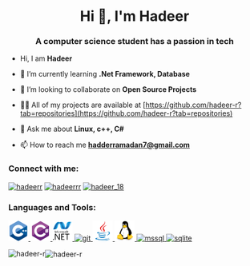 <h1 align="center">Hi 👋, I'm Hadeer</h1>
<h3 align="center">A computer science student has a passion in tech</h3>

- Hi, I am **Hadeer**

- 🌱 I’m currently learning **.Net Framework, Database**

- 👯 I’m looking to collaborate on **Open Source Projects**

- 👨‍💻 All of my projects are available at [https://github.com/hadeer-r?tab=repositories](https://github.com/hadeer-r?tab=repositories)

- 💬 Ask me about **Linux, c++, C#**

- 📫 How to reach me **hadderramadan7@gmail.com**

<h3 align="left">Connect with me:</h3>
<p align="left">
<a href="https://linkedin.com/in/hadeerr" target="blank"><img align="center" src="https://raw.githubusercontent.com/rahuldkjain/github-profile-readme-generator/master/src/images/icons/Social/linked-in-alt.svg" alt="hadeerr" height="30" width="40" /></a>
<a href="https://codeforces.com/profile/hadeerrr" target="blank"><img align="center" src="https://raw.githubusercontent.com/rahuldkjain/github-profile-readme-generator/master/src/images/icons/Social/codeforces.svg" alt="hadeerrr" height="30" width="40" /></a>
<a href="https://www.leetcode.com/hadeer_18" target="blank"><img align="center" src="https://raw.githubusercontent.com/rahuldkjain/github-profile-readme-generator/master/src/images/icons/Social/leet-code.svg" alt="hadeer_18" height="30" width="40" /></a>
</p>

<h3 align="left">Languages and Tools:</h3>
<p align="left"> <a href="https://www.w3schools.com/cpp/" target="_blank" rel="noreferrer"> <img src="https://raw.githubusercontent.com/devicons/devicon/master/icons/cplusplus/cplusplus-original.svg" alt="cplusplus" width="40" height="40"/> </a> <a href="https://www.w3schools.com/cs/" target="_blank" rel="noreferrer"> <img src="https://raw.githubusercontent.com/devicons/devicon/master/icons/csharp/csharp-original.svg" alt="csharp" width="40" height="40"/> </a> <a href="https://dotnet.microsoft.com/" target="_blank" rel="noreferrer"> <img src="https://raw.githubusercontent.com/devicons/devicon/master/icons/dot-net/dot-net-original-wordmark.svg" alt="dotnet" width="40" height="40"/> </a> <a href="https://git-scm.com/" target="_blank" rel="noreferrer"> <img src="https://www.vectorlogo.zone/logos/git-scm/git-scm-icon.svg" alt="git" width="40" height="40"/> </a> <a href="https://www.java.com" target="_blank" rel="noreferrer"> <img src="https://raw.githubusercontent.com/devicons/devicon/master/icons/java/java-original.svg" alt="java" width="40" height="40"/> </a> <a href="https://www.linux.org/" target="_blank" rel="noreferrer"> <img src="https://raw.githubusercontent.com/devicons/devicon/master/icons/linux/linux-original.svg" alt="linux" width="40" height="40"/> </a> <a href="https://www.microsoft.com/en-us/sql-server" target="_blank" rel="noreferrer"> <img src="https://www.svgrepo.com/show/303229/microsoft-sql-server-logo.svg" alt="mssql" width="40" height="40"/> </a> <a href="https://www.sqlite.org/" target="_blank" rel="noreferrer"> <img src="https://www.vectorlogo.zone/logos/sqlite/sqlite-icon.svg" alt="sqlite" width="40" height="40"/> </a> </p>

<p><img align="left" src="https://github-readme-stats.vercel.app/api/top-langs?username=hadeer-r&show_icons=true&locale=en&layout=compact" alt="hadeer-r" /></p>


<p><img align="center" src="https://github-readme-streak-stats.herokuapp.com/?user=hadeer-r&" alt="hadeer-r" /></p>



